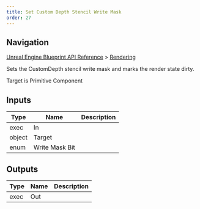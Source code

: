 ```yaml
---
title: Set Custom Depth Stencil Write Mask
order: 27
---
```

## Navigation

[Unreal Engine Blueprint API Reference](https://dev.epicgames.com/documentation/en-us/unreal-engine/BlueprintAPI) > [Rendering](https://dev.epicgames.com/documentation/en-us/unreal-engine/BlueprintAPI/Rendering)

Sets the CustomDepth stencil write mask and marks the render state dirty.

Target is Primitive Component

## Inputs

| Type | Name | Description |
| --- | --- | --- |
| exec | In |  |
| object | Target |  |
| enum | Write Mask Bit |  |

## Outputs

| Type | Name | Description |
| --- | --- | --- |
| exec | Out |  |
